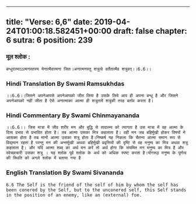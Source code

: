 
---
title: "Verse: 6,6"
date: 2019-04-24T01:00:18.582451+00:00
draft: false
chapter: 6
sutra: 6
position: 239
---
### मूल श्लोक :
```
बन्धुरात्माऽऽत्मनस्तस्य येनात्मैवात्मना जितः।अनात्मनस्तु शत्रुत्वे वर्तेतात्मैव शत्रुवत्।।6.6।।

```

### Hindi Translation By Swami Ramsukhdas
```
।।6.6।।जिसने अपनेआपसे अपनेआपको जीत लिया है उसके लिये आप ही अपना बन्धु है और जिसने अपनेआपको नहीं जीता है ऐसे अनात्माका आत्मा ही शत्रुतामें शत्रुकी तरह बर्ताव करता है।

```

### Hindi Commentary By Swami Chinmayananda
```
।।6.6।। जिस मात्रा में जीव शरीर मन और बुद्धि से तादात्म्य को त्यागता है उस मात्रा में वह आत्मा के दिव्य प्रभाव से प्रभावित होता है। तब आत्मा उसका मित्र कहलाता है। वही मन जब बहिर्मुखी होकर विषयों मे आसक्त होता है तब मानों आत्मा उसका शत्रु होता है।निष्कर्ष यह निकला कि चैतन्य आत्मा समान रूप से विद्यमान रहता है परन्तु मन की अन्तर्मुखी अथवा बहिर्मुखी प्रवृत्तियों की दृष्टि से वह मनुष्य का मित्र अथवा शत्रु कहलाता है। और यदि आत्मा शब्द का अर्थ मन करें तो अर्थ होगा कि संयमित मन मनुष्य का मित्र है और स्वेच्छाचारी उसका शत्रु । यह श्लोक पूर्व श्लोक के अर्थ को अधिक स्पष्ट करता है।योगरूढ़ मनुष्य के पूर्णत्व की स्थिति को अगले श्लोक में बताया गया है

```

### English Translation By Swami  Sivananda
```
6.6 The Self is the friend of the self of him by whom the self has been conered by the Self, but to the unconered self, this Self stands in the position of an enemy, like an (external) foe.

```

